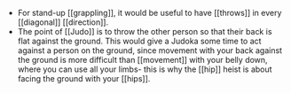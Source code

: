 - For stand-up [[grappling]], it would be useful to have [[throws]] in every [[diagonal]] [[direction]].
- The point of [[Judo]] is to throw the other person so that their back is flat against the ground. This would give a Judoka some time to act against a person on the ground, since movement with your back against the ground is more difficult than [[movement]] with your belly down, where you can use all your limbs- this is why the [[hip]] heist is about facing the ground with your [[hips]].